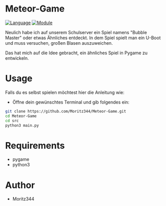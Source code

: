 # Meteor-Game

[![Language](https://img.shields.io/badge/language-python-blue.svg?style=flat)](https://www.python.org) 
[![Module](https://img.shields.io/badge/module-pygame-brightgreen.svg?style=flat)](http://www.pygame.org/news.html)

Neulich habe ich auf unserem Schulserver ein Spiel namens "Bubble Master" oder etwas Ähnliches entdeckt. In dem Spiel spielt man ein U-Boot und muss versuchen, großen Blasen auszuweichen.

Das hat mich auf die Idee gebracht, ein ähnliches Spiel in Pygame zu entwickeln.

# Usage
Falls du es selbst spielen möchtest hier die Anleitung wie:
- Öffne dein gewünschtes Terminal und gib folgendes ein:
```bash
git clone https://github.com/Moritz344/Meteor-Game.git
cd Meteor-Game
cd src
python3 main.py

```

# Requirements
- pygame
- python3

# Author
- Moritz344
